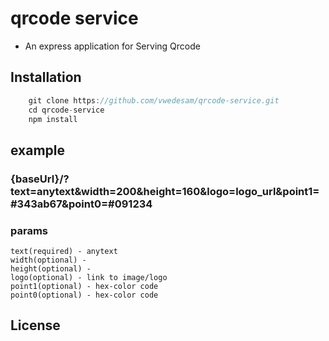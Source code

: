 # qrcode service

- An express application for Serving Qrcode 

## Installation

```js 
    git clone https://github.com/vwedesam/qrcode-service.git
    cd qrcode-service
    npm install
```

## example

### {baseUrl}/?text=anytext&width=200&height=160&logo=logo_url&point1=#343ab67&point0=#091234 
### params
    text(required) - anytext
    width(optional) - 
    height(optional) -
    logo(optional) - link to image/logo
    point1(optional) - hex-color code
    point0(optional) - hex-color code

## License
### 
